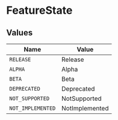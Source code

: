 # FeatureState


## Values

| Name              | Value             |
| ----------------- | ----------------- |
| `RELEASE`         | Release           |
| `ALPHA`           | Alpha             |
| `BETA`            | Beta              |
| `DEPRECATED`      | Deprecated        |
| `NOT_SUPPORTED`   | NotSupported      |
| `NOT_IMPLEMENTED` | NotImplemented    |